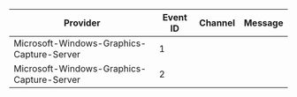 Provider                                   |  Event ID  |  Channel  |  Message
-------------------------------------------|------------|-----------|---------
Microsoft-Windows-Graphics-Capture-Server  |  1         |           |
Microsoft-Windows-Graphics-Capture-Server  |  2         |           |